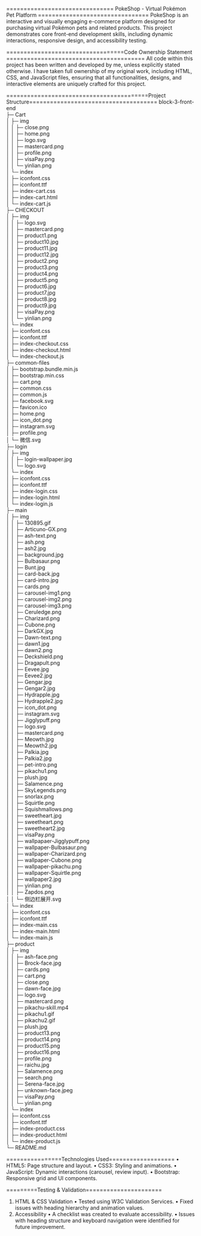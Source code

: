 =============================== PokeShop - Virtual Pokémon Pet Platform ================================
PokeShop is an interactive and visually engaging e-commerce platform designed for purchasing virtual Pokémon pets and related products. This project demonstrates core front-end development skills, including dynamic interactions, responsive design, and accessibility testing.  

==================================Code Ownership Statement ========================================
All code within this project has been written and developed by me, unless explicitly stated otherwise.
I have taken full ownership of my original work, including HTML, CSS, and JavaScript files, ensuring that all functionalities, designs, and interactive elements are uniquely crafted for this project.                                           

=========================================Project Structure=====================================
block-3-front-end                   
├─ Cart                             
│  ├─ img                           
│  │  ├─ close.png                  
│  │  ├─ home.png                   
│  │  ├─ logo.svg                   
│  │  ├─ mastercard.png             
│  │  ├─ profile.png                
│  │  ├─ visaPay.png                
│  │  └─ yinlian.png                
│  └─ index                         
│     ├─ iconfont.css               
│     ├─ iconfont.ttf               
│     ├─ index-cart.css             
│     ├─ index-cart.html            
│     └─ index-cart.js              
├─ CHECKOUT                         
│  ├─ img                           
│  │  ├─ logo.svg                   
│  │  ├─ mastercard.png             
│  │  ├─ product1.png               
│  │  ├─ product10.jpg              
│  │  ├─ product11.jpg              
│  │  ├─ product12.jpg              
│  │  ├─ product2.png               
│  │  ├─ product3.png               
│  │  ├─ product4.png               
│  │  ├─ product5.png               
│  │  ├─ product6.jpg               
│  │  ├─ product7.jpg               
│  │  ├─ product8.jpg               
│  │  ├─ product9.jpg               
│  │  ├─ visaPay.png                
│  │  └─ yinlian.png                
│  └─ index                         
│     ├─ iconfont.css               
│     ├─ iconfont.ttf               
│     ├─ index-checkout.css         
│     ├─ index-checkout.html        
│     └─ index-checkout.js          
├─ common-files                     
│  ├─ bootstrap.bundle.min.js       
│  ├─ bootstrap.min.css             
│  ├─ cart.png                      
│  ├─ common.css                    
│  ├─ common.js                     
│  ├─ facebook.svg                  
│  ├─ favicon.ico                   
│  ├─ home.png                      
│  ├─ icon_dot.png                  
│  ├─ instagram.svg                 
│  ├─ profile.png                   
│  └─ 微信.svg                        
├─ login                            
│  ├─ img                           
│  │  ├─ login-wallpaper.jpg        
│  │  └─ logo.svg                   
│  └─ index                         
│     ├─ iconfont.css               
│     ├─ iconfont.ttf               
│     ├─ index-login.css            
│     ├─ index-login.html           
│     └─ index-login.js             
├─ main                             
│  ├─ img                           
│  │  ├─ 130895.gif                 
│  │  ├─ Articuno-GX.png            
│  │  ├─ ash-text.png               
│  │  ├─ ash.png                    
│  │  ├─ ash2.jpg                   
│  │  ├─ background.jpg             
│  │  ├─ Bulbasaur.png              
│  │  ├─ Bunt.jpg                   
│  │  ├─ card-back.jpg              
│  │  ├─ card-intro.jpg             
│  │  ├─ cards.png                  
│  │  ├─ carousel-img1.png          
│  │  ├─ carousel-img2.png          
│  │  ├─ carousel-img3.png          
│  │  ├─ Ceruledge.png              
│  │  ├─ Charizard.png              
│  │  ├─ Cubone.png                 
│  │  ├─ DarkGX.jpg                 
│  │  ├─ Dawn-text.png              
│  │  ├─ dawn1.jpg                  
│  │  ├─ dawn2.png                  
│  │  ├─ Deckshield.png             
│  │  ├─ Dragapult.png              
│  │  ├─ Eevee.jpg                  
│  │  ├─ Eevee2.jpg                 
│  │  ├─ Gengar.jpg                 
│  │  ├─ Gengar2.jpg                
│  │  ├─ Hydrapple.jpg              
│  │  ├─ Hydrapple2.jpg             
│  │  ├─ icon_dot.png               
│  │  ├─ instagram.svg              
│  │  ├─ Jigglypuff.png             
│  │  ├─ logo.svg                   
│  │  ├─ mastercard.png             
│  │  ├─ Meowth.jpg                 
│  │  ├─ Meowth2.jpg                
│  │  ├─ Palkia.jpg                 
│  │  ├─ Palkia2.jpg                
│  │  ├─ pet-intro.png              
│  │  ├─ pikachu1.png               
│  │  ├─ plush.jpg                  
│  │  ├─ Salamence.png              
│  │  ├─ SkyLegends.png             
│  │  ├─ snorlax.png                
│  │  ├─ Squirtle.png               
│  │  ├─ Squishmallows.png          
│  │  ├─ sweetheart.jpg             
│  │  ├─ sweetheart.png             
│  │  ├─ sweetheart2.jpg            
│  │  ├─ visaPay.png                
│  │  ├─ wallpapaer-Jigglypuff.png  
│  │  ├─ wallpaper-Bulbasaur.png    
│  │  ├─ wallpaper-Charizard.png    
│  │  ├─ wallpaper-Cubone.png       
│  │  ├─ wallpaper-pikachu.png      
│  │  ├─ wallpaper-Squirtle.png     
│  │  ├─ wallpaper2.jpg             
│  │  ├─ yinlian.png                
│  │  ├─ Zapdos.png                 
│  │  └─ 侧边栏展开.svg                  
│  └─ index                         
│     ├─ iconfont.css               
│     ├─ iconfont.ttf               
│     ├─ index-main.css             
│     ├─ index-main.html            
│     └─ index-main.js              
├─ product                          
│  ├─ img                           
│  │  ├─ ash-face.png               
│  │  ├─ Brock-face.jpg             
│  │  ├─ cards.png                  
│  │  ├─ cart.png                   
│  │  ├─ close.png                  
│  │  ├─ dawn-face.jpg              
│  │  ├─ logo.svg                   
│  │  ├─ mastercard.png             
│  │  ├─ pikachu-skill.mp4          
│  │  ├─ pikachu1.gif               
│  │  ├─ pikachu2.gif               
│  │  ├─ plush.jpg                  
│  │  ├─ product13.png              
│  │  ├─ product14.png              
│  │  ├─ product15.png              
│  │  ├─ product16.png              
│  │  ├─ profile.png                
│  │  ├─ raichu.jpg                 
│  │  ├─ Salamence.png              
│  │  ├─ search.png                 
│  │  ├─ Serena-face.jpg            
│  │  ├─ unknown-face.jpeg          
│  │  ├─ visaPay.png                
│  │  └─ yinlian.png                
│  └─ index                         
│     ├─ iconfont.css               
│     ├─ iconfont.ttf               
│     ├─ index-product.css          
│     ├─ index-product.html         
│     └─ index-product.js           
└─ README.md                        
  
================Technologies Used===================
• HTML5: Page structure and layout.
• CSS3: Styling and animations.
• JavaScript: Dynamic interactions (carousel, review input).
• Bootstrap: Responsive grid and UI components.

=========Testing & Validation======================
1. HTML & CSS Validation
• Tested using W3C Validation Services.
• Fixed issues with heading hierarchy and animation values.
2. Accessibility
• A checklist was created to evaluate accessibility.
• Issues with heading structure and keyboard navigation were identified for future improvement.
